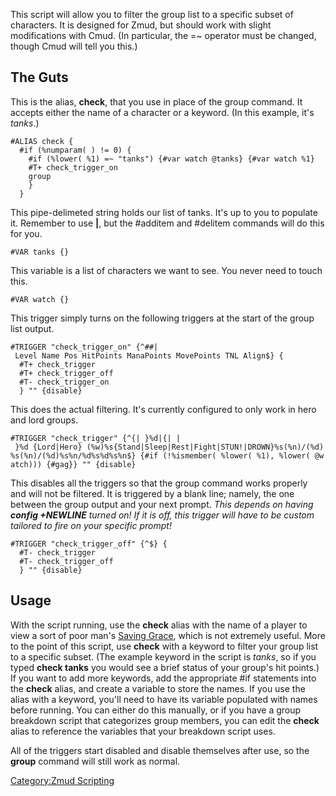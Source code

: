 This script will allow you to filter the group list to a specific subset
of characters. It is designed for Zmud, but should work with slight
modifications with Cmud. (In particular, the =\~ operator must be
changed, though Cmud will tell you this.)

## The Guts

This is the alias, **check**, that you use in place of the group
command. It accepts either the name of a character or a keyword. (In
this example, it's *tanks*.)

`#ALIAS check {`  
`  #if (%numparam( ) != 0) {`  
`    #if (%lower( %1) =~ "tanks") {#var watch @tanks} {#var watch %1}`  
`    #T+ check_trigger_on`  
`    group`  
`    }`  
`  }`

This pipe-delimeted string holds our list of tanks. It's up to you to
populate it. Remember to use **\|**, but the \#additem and \#delitem
commands will do this for you.

`#VAR tanks {}`

This variable is a list of characters we want to see. You never need to
touch this.

`#VAR watch {}`

This trigger simply turns on the following triggers at the start of the
group list output.

`#TRIGGER "check_trigger_on" {^##| Level Name Pos HitPoints ManaPoints MovePoints TNL Align$} {`  
`  #T+ check_trigger`  
`  #T+ check_trigger_off`  
`  #T- check_trigger_on`  
`  } "" {disable}`

This does the actual filtering. It's currently configured to only work
in hero and lord groups.

`#TRIGGER "check_trigger" {^{| }%d|{| | }%d {Lord|Hero} (%w)%s{Stand|Sleep|Rest|Fight|STUN!|DROWN}%s(%n)/(%d)%s(%n)/(%d)%s%n/%d%s%d%s%n$} {#if (!%ismember( %lower( %1), %lower( @watch))) {#gag}} "" {disable}`

This disables all the triggers so that the group command works properly
and will not be filtered. It is triggered by a blank line; namely, the
one between the group output and your next prompt. *This depends on
having **config +NEWLINE** turned on! If it is off, this trigger will
have to be custom tailored to fire on your specific prompt!*

`#TRIGGER "check_trigger_off" {^$} {`  
`  #T- check_trigger`  
`  #T- check_trigger_off`  
`  } "" {disable}`

## Usage

With the script running, use the **check** alias with the name of a
player to view a sort of poor man's [Saving
Grace](Saving_Grace "wikilink"), which is not extremely useful. More to
the point of this script, use **check** with a keyword to filter your
group list to a specific subset. (The example keyword in the script is
*tanks*, so if you typed **check tanks** you would see a brief status of
your group's hit points.) If you want to add more keywords, add the
appropriate \#if statements into the **check** alias, and create a
variable to store the names. If you use the alias with a keyword, you'll
need to have its variable populated with names before running. You can
either do this manually, or if you have a group breakdown script that
categorizes group members, you can edit the **check** alias to reference
the variables that your breakdown script uses.

All of the triggers start disabled and disable themselves after use, so
the **group** command will still work as normal.

[Category:Zmud Scripting](Category:Zmud_Scripting "wikilink")

